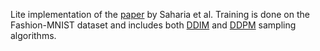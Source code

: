 Lite implementation of the [paper](https://arxiv.org/abs/2104.07636) by Saharia
et al. Training is done on the Fashion-MNIST dataset and includes both
[DDIM](https://arxiv.org/abs/2010.02502) and
[DDPM](https://arxiv.org/abs/2006.11239) sampling algorithms.
